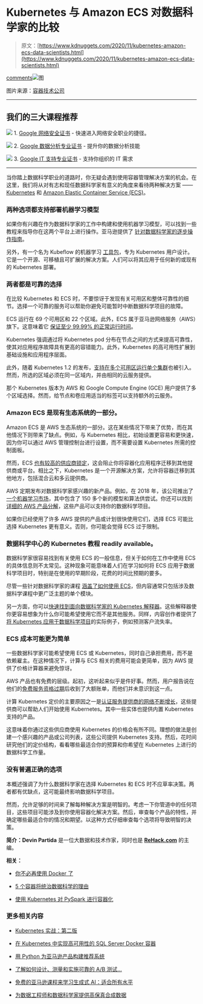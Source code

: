 # Kubernetes 与 Amazon ECS 对数据科学家的比较

> 原文：[https://www.kdnuggets.com/2020/11/kubernetes-amazon-ecs-data-scientists.html](https://www.kdnuggets.com/2020/11/kubernetes-amazon-ecs-data-scientists.html)

[comments](#comments)![图](../Images/322617cd8270ad8116c6b1275b97844f.png)

图片来源：[容器技术公司](http://containertech.com/about-containers/)

* * *

## 我们的三大课程推荐

![](../Images/0244c01ba9267c002ef39d4907e0b8fb.png) 1\. [Google 网络安全证书](https://www.kdnuggets.com/google-cybersecurity) - 快速进入网络安全职业的捷径。

![](../Images/e225c49c3c91745821c8c0368bf04711.png) 2\. [Google 数据分析专业证书](https://www.kdnuggets.com/google-data-analytics) - 提升你的数据分析技能

![](../Images/0244c01ba9267c002ef39d4907e0b8fb.png) 3\. [Google IT 支持专业证书](https://www.kdnuggets.com/google-itsupport) - 支持你组织的 IT 需求

* * *

当你踏上数据科学职业的道路时，你无疑会遇到使用容器管理解决方案的机会。在这里，我们将从对有志和现任数据科学家有意义的角度来看待两种解决方案 —— [Kubernetes](https://kubernetes.io/) 和 [Amazon Elastic Container Service (ECS)](https://aws.amazon.com/ecs/)。

### 两种选项都支持部署机器学习模型

如果你有兴趣在作为数据科学家的工作中构建和使用机器学习模型，可以找到一些教程来指导你在这两个平台上进行操作。亚马逊提供了 [针对数据科学家的逐步操作指南](https://aws.amazon.com/blogs/machine-learning/deploy-deep-learning-models-on-amazon-ecs/)。

另外，有一个名为 Kubeflow 的机器学习 [工具包](https://ubuntu.com/blog/kubernetes-for-data-science-meet-kubeflow)，专为 Kubernetes 用户设计。它是一个开源、可移植且可扩展的解决方案。人们可以将其应用于任何新的或现有的 Kubernetes 部署。

### 两者都是可靠的选择

在比较 Kubernetes 和 ECS 时，不要惊讶于发现有关可用区和整体可靠性的细节。选择一个可靠的服务可以帮助你避免可能暂时中断数据科学项目的故障。

ECS 运行在 69 个可用区和 22 个区域。此外，ECS 属于亚马逊网络服务（AWS）旗下。这意味着它 [保证至少 99.99% 的正常运行时间](https://towardsdatascience.com/stuck-between-ecs-and-kubernetes-6b5d42c000b5)。

Kubernetes 强调通过将 Kubernetes pod 分布在节点之间的方式来提高可靠性，使其对应用程序故障具有更高的容错能力。此外，Kubernetes 的高可用性扩展到基础设施和应用程序层面。

此外，随着 Kubernetes 1.2 的发布，[支持在多个可用区运行单个集群](https://unofficial-kubernetes.readthedocs.io/en/latest/admin/multiple-zones/)也被引入。然而，所选的区域必须在同一区域内，并由相同的云服务提供。

那个 Kubernetes 版本为 AWS 和 Google Compute Engine (GCE) 用户提供了多个区域选择。然而，给节点和卷应用适当的标签可以支持额外的云服务。

### Amazon ECS 是现有生态系统的一部分。

Amazon ECS 是 AWS 生态系统的一部分。这在某些情况下带来了优势，而在其他情况下则带来了缺点。例如，与 Kubernetes 相比，初始设置更容易和更快速，因为你可以通过 AWS 管理控制台进行设置，而不需要设置 Kubernetes 所需的控制面板。

然而，ECS [也有较高的供应商锁定](https://bluesentryit.com/kubernetes-versus-amazon-ecs-a-peculiar-comparison/)，这会阻止你将容器化应用程序迁移到其他提供商或平台。相比之下，Kubernetes 是一个开源解决方案，允许将容器迁移到其他地方，包括混合云和多云提供商。

AWS 定期发布对数据科学家感兴趣的新产品。例如，在 2018 年，该公司推出了 [一个机器学习市场](https://press.aboutamazon.com/news-releases/news-release-details/amazon-web-services-announces-13-new-machine-learning-services)，其中包含了 150 多个新的模型和算法供尝试。你还可以找到 [详细的 AWS 产品分解](https://www.marktechpost.com/2019/09/28/ai-and-data-science-tools-on-amazon-web-services/)，这些产品可以支持你的数据科学项目。

如果你已经使用了许多 AWS 提供的产品或计划很快使用它们，选择 ECS 可能比选择 Kubernetes 更有意义。否则，你可能会觉得 ECS 过于限制。

### 数据科学中心的 Kubernetes 教程 readily available。

数据科学家很容易找到有关使用 ECS 的一般信息，但关于如何在工作中使用 ECS 的具体信息则不太常见。这种现象可能意味着人们在学习如何将 ECS 应用于数据科学项目时，特别是在使用的早期阶段，花费的时间比预期的要多。

尽管一些针对数据科学家的课程 [涵盖了如何使用 ECS](https://www.educative.io/courses/data-science-in-production-building-scalable-model-pipelines/7DQxPXQnN8y)，但内容通常只包括涉及数据科学课程中更广泛主题的单个模块。

另一方面，你可以[快速找到面向数据科学家的 Kubernetes 解释器](https://mlinproduction.com/intro-to-kubernetes/)。这些解释器使你更容易想象为什么你可能希望使用它而不是其他服务。同样，内容创作者提供了[将 Kubernetes 应用于数据科学项目](https://opensource.com/article/19/1/why-data-scientists-love-kubernetes)的实际例子，例如预测客户流失率。

### ECS 成本可能更为简单

一些数据科学家可能希望使用 ECS 或 Kubernetes，同时自己承担费用，而不是依赖雇主。在这种情况下，计算与 ECS 相关的费用可能会更简单，因为 AWS 提供了价格计算器来避免惊讶。

AWS 产品也有免费的层级。起初，这听起来似乎是件好事。然而，用户报告说在他们的[免费服务资格过期](https://www.infoq.com/news/2020/09/aws-free-tier/)后收到了大额账单，而他们并未意识到这一点。

计算 Kubernetes 定价的主要原因之一是[认证服务提供商的网络不断增长](https://www.cncf.io/certification/kcsp/)，这些提供商可以帮助人们开始使用 Kubernetes。其中一些实体也提供内置 Kubernetes 支持的产品。

这意味着你通过这些供应商使用 Kubernetes 的价格会有所不同。理想的做法是创建一个感兴趣的产品或公司列表，这些公司提供 Kubernetes 支持。然后，花时间研究他们的定价结构，看看哪些最适合你的预算和你希望在 Kubernetes 上进行的数据科学工作量。

### 没有普遍正确的选项

本概述强调了为什么数据科学家在选择 Kubernetes 和 ECS 时不应草率决策。两者都有优缺点，这可能最终影响数据科学项目。

然而，允许足够的时间来了解每种解决方案是明智的。考虑一下你管道中的任何项目，这些项目可能涉及到你使用容器化解决方案。然后，审查每个产品的特性，并确定哪些最适合你的情况和期望。以这种方式仔细审查每个选项将导致明智的决策。

**简介：Devin Partida** 是一位大数据和技术作家，同时也是 [**ReHack.com**](https://rehack.com/) 的主编。

**相关：**

+   [你不必再使用 Docker 了](/2020/10/use-docker-anymore.html)

+   [5 个容器将统治数据科学的理由](/2020/11/gigantum-containers-will-rule-data-science.html)

+   [使用 Kubernetes 对 PySpark 进行容器化](/2020/08/containerization-pyspark-kubernetes.html)

### 更多相关内容

+   [Kubernetes 实战：第二版](https://www.kdnuggets.com/2022/03/manning-kubernetes-action-second-edition.html)

+   [在 Kubernetes 中实现高可用性的 SQL Server Docker 容器](https://www.kdnuggets.com/2022/04/high-availability-sql-server-docker-containers-kubernetes.html)

+   [用 Python 为亚马逊产品构建推荐系统](https://www.kdnuggets.com/2023/02/building-recommender-system-amazon-products-python.html)

+   [了解如何设计、测量和实施可靠的 A/B 测试…](https://www.kdnuggets.com/2023/01/sphere-design-measure-implement-trustworthy-ab-tests-ronny-kohavi.html)

+   [免费的亚马逊课程来学习生成式 AI：适合所有水平](https://www.kdnuggets.com/free-amazon-courses-to-learn-generative-ai-for-all-levels)

+   [为数据工程师和数据科学家提供高保真合成数据](https://www.kdnuggets.com/2022/tonic-high-fidelity-synthetic-data-engineers-scientists-alike.html)
